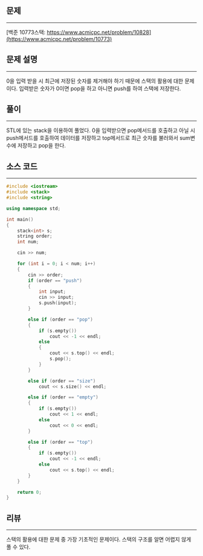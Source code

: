 ## 문제
---
[백준 10773스택: https://www.acmicpc.net/problem/10828](https://www.acmicpc.net/problem/10773)

## 문제 설명
---
0을 입력 받을 시 최근에 저장된 숫자를 제거해야 하기 때문에 스택의 활용에 대한 문제이다. 입력받은 숫자가 0이면 pop을 하고 아니면 push를 하여 스택에 저장한다.

## 풀이
---
STL에 있는 stack을 이용하여 풀었다. 0을 입력받으면 pop메서드를 호출하고 아닐 시 push메서드를 호출하여 데이터를 저장하고 top메서드로 최근 숫자를 불러와서 sum변수에 저장하고 pop을 한다.

## 소스 코드
---
```C++
#include <iostream>
#include <stack>
#include <string>

using namespace std;

int main()
{
    stack<int> s;
    string order;
    int num;

    cin >> num;

    for (int i = 0; i < num; i++)
    {
        cin >> order;
        if (order == "push")
        {
            int input;
            cin >> input;
            s.push(input);
        }

        else if (order == "pop")
        {
            if (s.empty())
                cout << -1 << endl;
            else
            {
                cout << s.top() << endl;
                s.pop();
            }
        }

        else if (order == "size")
            cout << s.size() << endl;

        else if (order == "empty")
        {
            if (s.empty())
                cout << 1 << endl;
            else
                cout << 0 << endl;
        }

        else if (order == "top")
        {
            if (s.empty())
                cout << -1 << endl;
            else
                cout << s.top() << endl;
        }
    }

    return 0;
}
```

## 리뷰
------
스택의 활용에 대한 문제 중 가장 기초적인 문제이다. 스택의 구조를 알면 어렵지 않게 풀 수 있다.
